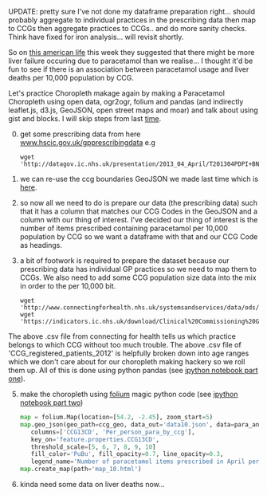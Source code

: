 UPDATE: pretty sure I've not done my dataframe preparation right... should probably aggregate to individual practices in the prescribing data then map to CCGs then aggregate practices to CCGs.. and do more sanity checks. Think have fixed for iron analysis... will revisit shortly.


So on [this american life](http://www.thisamericanlife.org/radio-archives/episode/505/use-only-as-directed) this week they suggested that there might be more liver failure occuring due to paracetamol than we realise... I thought it'd be fun to see if there is an association between paracetamol usage and liver deaths per 10,000 population by CCG.

Let's practice Choropleth makage again by making a Paracetamol Choropleth using open data, ogr2ogr, folium and pandas (and indirectly leaflet.js, d3.js, GeoJSON, open street maps and moar) and talk about using gist and blocks. I will skip steps from last [time](http://bl.ocks.org/drcjar/6621154).

0. get some prescribing data from here www.hscic.gov.uk/gpprescribingdata e.g 

   ```
   wget 'http://datagov.ic.nhs.uk/presentation/2013_04_April/T201304PDPI+BNFT.csv'
   ``` 

1. we can re-use the ccg boundaries GeoJSON we made last time which is [here](https://gist.github.com/drcjar/6716180#file-ccgs-json). 

2. so now all we need to do is prepare our data (the prescribing data) such that it has a column that matches our CCG Codes in the GeoJSON and a column with our thing of interest. I've decided our thing of interest is the number of items prescribed containing paracetamol per 10,000 population by CCG so we want a dataframe with that and our CCG Code as headings. 

3. a bit of footwork is required to prepare the dataset because our prescribing data has individual GP practices so we need to map them to CCGs. We also need to add some CCG population size data into the mix in order to the per 10,000 bit. 

   ```
   wget 'http://www.connectingforhealth.nhs.uk/systemsandservices/data/ods/ccginterim/interimpcmem_v5.zip'
   wget 'https://indicators.ic.nhs.uk/download/Clinical%20Commissioning%20Group%20Indicators/Data/CCG_registered_patients_2012.csv'
   ```
The above .csv file from connecting for health tells us which practice belongs to which CCG without too much trouble. The above .csv file of 'CCG_registered_patients_2012' is helpfully broken down into age ranges which we don't care about for our choropleth making hackery so we roll them up. All of this is done using python pandas (see [ipython notebook part one](http://nbviewer.ipython.org/urls/gist.github.com/drcjar/6716180/raw/e6b49264e5cd5ef61f94db4545bb19b487f49c49/gp_to_ccg_code_map.ipynb)).

5. make the choropleth using [folium](https://github.com/wrobstory/folium) magic python code (see [ipython notebook part two](http://nbviewer.ipython.org/urls/gist.github.com/drcjar/6716180/raw/87f06edabd1038a7a2bd444ad808b8cddd75c4ee/ParacetamolAnalytics.ipynb))

   ```python
   map = folium.Map(location=[54.2, -2.45], zoom_start=5)
   map.geo_json(geo_path=ccg_geo, data_out='data10.json', data=para_analysis,
      columns=['CCG13CD', 'Per_person_para_by_ccg'],
      key_on='feature.properties.CCG13CD',
      threshold_scale=[5, 6, 7, 8, 9, 10]
      fill_color='PuBu', fill_opacity=0.7, line_opacity=0.3,
      legend_name='Number of paracetamol items prescribed in April per 10,000 population by CCG')
   map.create_map(path='map_10.html')
   ```
6. kinda need some data on liver deaths now... 
